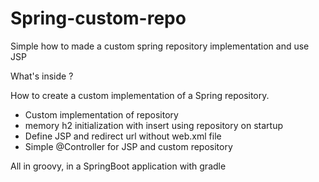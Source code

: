 # Spring-custom-repo
Simple how to made a custom spring repository implementation and use JSP

What's inside ?

How to create a custom implementation of a Spring repository.

<ul>
  <li>Custom implementation of repository</li>
  <li>memory h2 initialization with insert using repository on startup</li>
  <li>Define JSP and redirect url without web.xml file</li>
  <li>Simple @Controller for JSP and custom repository</li>
</ul>

All in groovy, in a SpringBoot application with gradle
